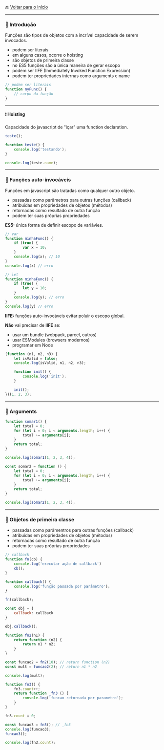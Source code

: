 🔙 [Voltar para o Início](https://github.com/4L1C3-R4BB1T/estudos/tree/main/javascript "Voltar para o Início")

---

### 🔸 Introdução
Funções são tipos de objetos com a incrível capacidade de serem invocados.
* podem ser literais 
* em alguns casos, ocorre o hoisting
* são objetos de primeira classe
* no ES5 funções são a única maneira de gerar escopo
* podem ser IIFE (Immediately Invoked Function Expression)
* podem ter propriedades internas como arguments e name

```js
// podem ser literais
function myFunc() {
    // corpo da função
}
```
---

#### ❗️ Hoisting
Capacidade do javascript de "içar" uma function declaration.

```js
teste();

function teste() {
    console.log('testando');
}

console.log(teste.name); 
```

---

### 🔸 Funções auto-invocáveis
Funções em javascript são tratadas como qualquer outro objeto.
* passadas como parâmetros para outras funções (callback)
* atribuídas em propriedades de objetos (métodos)
* retornadas como resultado de outra função
* podem ter suas próprias propriedades

**ES5:** única forma de definir escopo de variávies.

```js
// var
function minhaFunc() {
    if (true) {
        var x = 10;
    }
    console.log(x); // 10
}
console.log(x) // erro

// let
function minhaFunc() {
    if (true) {
        let y = 10;
    }
    console.log(y); // erro
}
console.log(y) // erro
```

**IIFE:** funções auto-invocáveis evitar poluir o escopo global. 

**Não** vai precisar de **IIFE** se:
* usar um bundle (webpack, parcel, outros)
* usar ESModules (browsers modernos)
* programar em Node

```js
(function (n1, n2, n3) {
    let isValid = false;
    console.log(isValid, n1, n2, n3);

    function init() {
        console.log('init');
    }

    init();
})(1, 2, 3);
```

---

### 🔸 Arguments
```js 
function somar1() {
    let total = 0;
    for (let i = 0; i < arguments.length; i++) {
        total += arguments[i];
    }
    return total;
}

console.log(somar1(1, 2, 3, 4));
```

```js 
const somar2 = function () {
    let total = 0;
    for (let i = 0; i < arguments.length; i++) {
        total += arguments[i];
    }
    return total;
}

console.log(somar2(1, 2, 3, 4));
```

--- 

### 🔸 Objetos de primeira classe
* passadas como parâmentros para outras funções (callback)
* atribuídas em propriedades de objetos (métodos)
* retornadas como resultado de outra função
* podem ter suas próprias propriedades 

```js
// callback
function fn(cb) {
    console.log('executar ação de callback')
    cb();
}

function callback() {
    console.log('função passada por parâmetro');
}

fn(callback);
```

```js
const obj = {
    callback: callback
}

obj.callback();
```

```js
function fn2(n1) {
    return function (n2) {
        return n1 * n2;
    }
}

const funcao2 = fn2(10); // return function (n2)
const mult = funcao2(2); // return n1 * n2

console.log(mult);
```

```js
function fn3() {
    fn3.count++;
    return function _fn3 () {
        console.log('funcao retornada por parametro');
    }
}

fn3.count = 0;

const funcao3 = fn3(); // _fn3
console.log(funcao3);
funcao3();

console.log(fn3.count);
```
